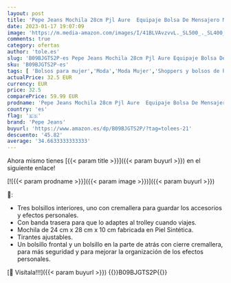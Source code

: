 ```yaml
---
layout: post
title: 'Pepe Jeans Mochila 28cm Pjl Aure  Equipaje Bolsa De Mensajero Mujer  Negro  Talla Única'
date: 2023-01-17 19:07:09
image: 'https://m.media-amazon.com/images/I/41BLVAvzvvL._SL500_._SL400_.jpg'
comments: true
category: ofertas
author: 'tole.es'
slug: 'B09BJGTS2P-es Pepe Jeans Mochila 28cm Pjl Aure Equipaje Bolsa De...'
sku: 'B09BJGTS2P-es'
tags: [ 'Bolsos para mujer','Moda','Moda Mujer','Shoppers y bolsos de hombro para mujer','mochila','pepe jeans','🇪🇸', ]
actualPrice: 32.5 EUR
currency: EUR
price: 32.5
comparePrice: 59.99 EUR
prodname: 'Pepe Jeans Mochila 28cm Pjl Aure  Equipaje Bolsa De Mensajero Mujer  Negro  Talla Única'
country: 'es'
flag: '🇪🇸'
brand: 'Pepe Jeans'
buyurl: 'https://www.amazon.es/dp/B09BJGTS2P/?tag=tolees-21'
descuento: '45.82'
average: '34.6633333333333'
---
```


Ahora mismo tienes [{{< param title >}}]({{< param buyurl >}}) en el siguiente enlace!

[![{{< param prodname >}}]({{< param image >}})]({{< param buyurl >}})

🔎:

- Tres bolsillos interiores, uno con cremallera para guardar los accesorios y efectos personales.
- Con banda trasera para que lo adaptes al trolley cuando viajes.
- Mochila de 24 cm x 28 cm x 10 cm fabricada en Piel Sintética.
- Tirantes ajustables.
- Un bolsillo frontal y un bolsillo en la parte de atrás con cierre cremallera, para más seguridad y para mejorar la organización de los efectos personales.

[🛒 Visítala!!!]({{< param buyurl >}})
{{<world>}}B09BJGTS2P{{</world>}}

